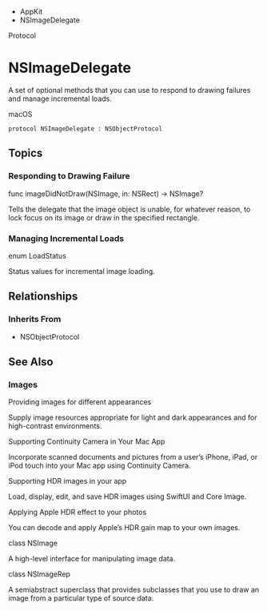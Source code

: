 

- AppKit
-  NSImageDelegate 

Protocol

# NSImageDelegate

A set of optional methods that you can use to respond to drawing failures and manage incremental loads.

macOS

``` source
protocol NSImageDelegate : NSObjectProtocol
```

## Topics

### Responding to Drawing Failure

func imageDidNotDraw(NSImage, in: NSRect) -> NSImage?

Tells the delegate that the image object is unable, for whatever reason, to lock focus on its image or draw in the specified rectangle.

### Managing Incremental Loads

enum LoadStatus

Status values for incremental image loading.

## Relationships

### Inherits From

- NSObjectProtocol

## See Also

### Images

Providing images for different appearances

Supply image resources appropriate for light and dark appearances and for high-contrast environments.

Supporting Continuity Camera in Your Mac App

Incorporate scanned documents and pictures from a user’s iPhone, iPad, or iPod touch into your Mac app using Continuity Camera.

Supporting HDR images in your app

​Load, display, edit, and save HDR images using SwiftUI and Core Image. ​

Applying Apple HDR effect to your photos

You can decode and apply Apple’s HDR gain map to your own images.

class NSImage

A high-level interface for manipulating image data.

class NSImageRep

A semiabstract superclass that provides subclasses that you use to draw an image from a particular type of source data.

